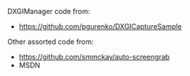 DXGIManager code from:
- https://github.com/pgurenko/DXGICaptureSample

Other assorted code from:
- https://github.com/smmckay/auto-screengrab
- MSDN
